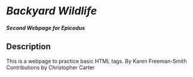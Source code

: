 # _Backyard Wildlife_

#### _Second Webpage for Epicodus_

## Description

This is a webpage to practice basic HTML tags.
By Karen Freeman-Smith
Contributions by Christopher Carter